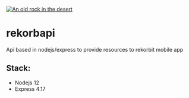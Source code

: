 [![An old rock in the desert](https://www.delimce.com/images/github_dev_logo.png "go to develemento")](http://delimce.com)
# rekorbapi
Api based in nodejs/express to provide resources to rekorbit mobile app

## Stack:
* Nodejs 12
* Express 4.17
